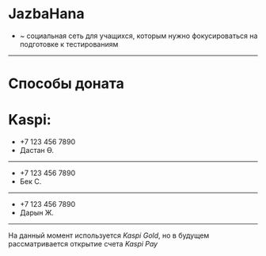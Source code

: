 # JazbaHana
- ~ социальная сеть для учащихся, которым нужно фокусироваться на подготовке к тестированиям

---

# Способы доната
# Kaspi:
- +7 123 456 7890
- Дастан Ө.

---

- +7 123 456 7890
- Бек С.

---

- +7 123 456 7890
- Дарын Ж.

---

На данный момент используется *Kaspi Gold*, но в будущем рассматривается открытие счета
*Kaspi Pay*